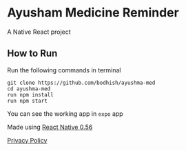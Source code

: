 # Ayusham Medicine Reminder

A Native React project

## How to Run

Run the following commands in terminal

    git clone https://github.com/bodhish/ayushma-med
    cd ayushma-med
    run npm install
    run npm start

You can see the working app in `expo` app

Made using [React Native 0.56](https://facebook.github.io/react-native/)

[Privacy Policy](privacy_policy.md)
